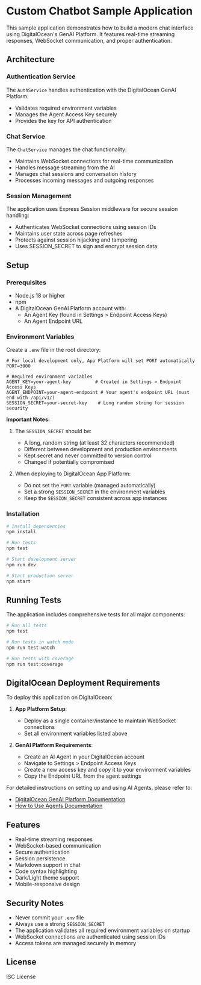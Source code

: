# Custom Chatbot Sample Application

This sample application demonstrates how to build a modern chat interface using DigitalOcean's GenAI Platform. It features real-time streaming responses, WebSocket communication, and proper authentication.

## Architecture

### Authentication Service

The `AuthService` handles authentication with the DigitalOcean GenAI Platform:

- Validates required environment variables
- Manages the Agent Access Key securely
- Provides the key for API authentication

### Chat Service

The `ChatService` manages the chat functionality:

- Maintains WebSocket connections for real-time communication
- Handles message streaming from the AI
- Manages chat sessions and conversation history
- Processes incoming messages and outgoing responses

### Session Management

The application uses Express Session middleware for secure session handling:
- Authenticates WebSocket connections using session IDs
- Maintains user state across page refreshes
- Protects against session hijacking and tampering
- Uses SESSION_SECRET to sign and encrypt session data

## Setup

### Prerequisites

- Node.js 18 or higher
- npm
- A DigitalOcean GenAI Platform account with:
  - An Agent Key (found in Settings > Endpoint Access Keys)
  - An Agent Endpoint URL

### Environment Variables

Create a `.env` file in the root directory:

```env
# For local development only, App Platform will set PORT automatically
PORT=3000

# Required environment variables
AGENT_KEY=your-agent-key         # Created in Settings > Endpoint Access Keys
AGENT_ENDPOINT=your-agent-endpoint # Your agent's endpoint URL (must end with /api/v1/)
SESSION_SECRET=your-secret-key    # Long random string for session security
```

**Important Notes:**
1. The `SESSION_SECRET` should be:
   - A long, random string (at least 32 characters recommended)
   - Different between development and production environments
   - Kept secret and never committed to version control
   - Changed if potentially compromised

2. When deploying to DigitalOcean App Platform:
   - Do not set the `PORT` variable (managed automatically)
   - Set a strong `SESSION_SECRET` in the environment variables
   - Keep the `SESSION_SECRET` consistent across app instances

### Installation

```bash
# Install dependencies
npm install

# Run tests
npm test

# Start development server
npm run dev

# Start production server
npm start
```

## Running Tests

The application includes comprehensive tests for all major components:

```bash
# Run all tests
npm test

# Run tests in watch mode
npm run test:watch

# Run tests with coverage
npm run test:coverage
```

## DigitalOcean Deployment Requirements

To deploy this application on DigitalOcean:

1. **App Platform Setup**:
   - Deploy as a single container/instance to maintain WebSocket connections
   - Set all environment variables listed above

2. **GenAI Platform Requirements**:
   - Create an AI Agent in your DigitalOcean account
   - Navigate to Settings > Endpoint Access Keys
   - Create a new access key and copy it to your environment variables
   - Copy the Endpoint URL from the agent settings

For detailed instructions on setting up and using AI Agents, please refer to:
- [DigitalOcean GenAI Platform Documentation](https://docs.digitalocean.com/products/genai-platform/)
- [How to Use Agents Documentation](https://docs.digitalocean.com/products/genai-platform/how-to/manage-ai-agent/use-agent/)

## Features

- Real-time streaming responses
- WebSocket-based communication
- Secure authentication
- Session persistence
- Markdown support in chat
- Code syntax highlighting
- Dark/Light theme support
- Mobile-responsive design

## Security Notes

- Never commit your `.env` file
- Always use a strong `SESSION_SECRET`
- The application validates all required environment variables on startup
- WebSocket connections are authenticated using session IDs
- Access tokens are managed securely in memory

## License

ISC License 